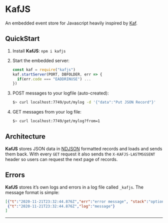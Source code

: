 # KafJS

An embedded event store for Javascript heavily inspired by [Kaf](https://github.com/theproductiveprogrammer/kaf).

## QuickStart

1. Install **KafJS**: `npm i kafjs`

2. Start the embedded server: 

   ```js
   const kaf = require("kafjs")
   kaf.startServer(PORT, DBFOLDER, err => {
     if(err.code === "EADDRINUSE") ...
   })
   ```

3. POST messages to your logfile (auto-created):

   ```sh
   $> curl localhost:7749/put/mylog -d '{"data":"Put JSON Record"}'
   ```

4. GET messages from your log file:

   ```sh
   $> curl localhost:7749/get/mylog?from=1
   ```

## Architecture

**KafJS** stores JSON data in [NDJSON](http://ndjson.org) formatted records and loads and sends them back. With every `GET` request it also sends the `X-KAFJS-LASTMSGSENT` header so users can request the next page of records.

## Errors

**KafJS** stores it’s own logs and errors in a log file called `_kafjs`. The message format is simple:

```json
[{"t":"2020-11-21T23:32:44.876Z","err":"error message", "stack":"optional"},
 {"t":"2020-11-21T23:32:44.876Z","log":"message"}
]
```

---

